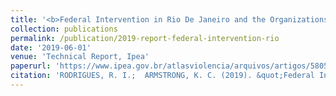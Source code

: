```yaml
---
title: '<b>Federal Intervention in Rio De Janeiro and the Organizations of Civil Society</b>'
collection: publications
permalink: /publication/2019-report-federal-intervention-rio
date: '2019-06-01'
venue: 'Technical Report, Ipea'
paperurl: 'https://www.ipea.gov.br/atlasviolencia/arquivos/artigos/5805-8695-182358intervencaofederalrio-compactado.pdf'
citation: 'RODRIGUES, R. I.;  ARMSTRONG, K. C. (2019). &quot;Federal Intervention in Rio De Janeiro and the Organizations of Civil Society&quot;. Rio De Janeiro: Ipea.'
---
```

